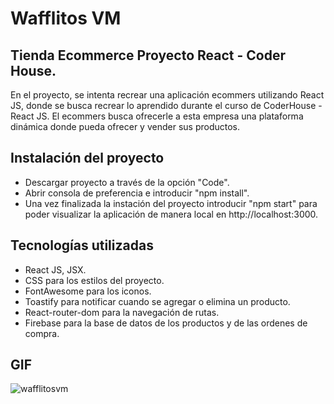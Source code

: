 # Wafflitos VM
## Tienda Ecommerce Proyecto React - Coder House.

En el proyecto, se intenta recrear una aplicación ecommers utilizando React JS, donde se busca recrear lo aprendido durante el curso de CoderHouse - React JS. El ecommers busca ofrecerle a esta empresa una plataforma dinámica donde pueda ofrecer y vender sus productos.

## Instalación del proyecto
- Descargar proyecto a través de la opción "Code".
- Abrir consola de preferencia e introducir "npm install".
- Una vez finalizada la instación del proyecto introducir "npm start" para poder visualizar la aplicación de manera local en http://localhost:3000.

## Tecnologías utilizadas

- React JS, JSX.
- CSS para los estilos del proyecto.
- FontAwesome para los iconos.
- Toastify para notificar cuando se agregar o elimina un producto.
- React-router-dom para la navegación de rutas.
- Firebase para la base de datos de los productos y de las ordenes de compra.

## GIF

![wafflitosvm](https://user-images.githubusercontent.com/93606240/190921045-e510be63-b0fb-4083-9a42-7de4357d3dcd.gif)


